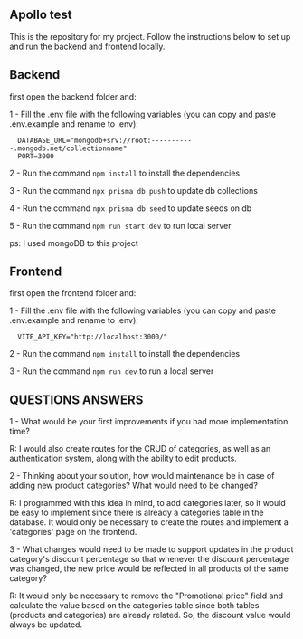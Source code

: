 ## Apollo test

This is the repository for my project. Follow the instructions below to set up and run the backend and frontend locally.

## Backend


first open the backend folder and:

1 - Fill the .env file with the following variables (you can copy and paste .env.example and rename to .env):
```dotenv
  DATABASE_URL="mongodb+srv://root:-----------.mongodb.net/collectionname"
  PORT=3000
```
2 - Run the command ```npm install``` to install the dependencies

3 - Run the command ```npx prisma db push``` to update db collections

4 - Run the command ```npx prisma db seed``` to update seeds on db

5 - Run the command ```npm run start:dev``` to run local server

ps: I used mongoDB to this project


## Frontend

first open the frontend folder and: 

1 - Fill the .env file with the following variables (you can copy and paste .env.example and rename to .env):
```dotenv
  VITE_API_KEY="http://localhost:3000/"
```

2 - Run the command ```npm install``` to install the dependencies

3 - Run the command ```npm run dev``` to run a local server


## QUESTIONS ANSWERS

1 - What would be your first improvements if you had more implementation time?
  
  R: I would also create routes for the CRUD of categories, as well as an authentication system, along with the ability to edit products.

2 - Thinking about your solution, how would maintenance be in case of adding new product categories? What would need to be changed?
  
  R: I programmed with this idea in mind, to add categories later, so it would be easy to implement since there is already a categories table in the database. It would only be necessary to create the routes and implement a 'categories' page on the frontend.

3 - What changes would need to be made to support updates in the product category's discount percentage so that whenever the discount percentage was changed, the new price would be reflected in all products of the same category?
  
  R: It would only be necessary to remove the "Promotional price" field and calculate the value based on the categories table since both tables (products and categories) are already related. So, the discount value would always be updated.
